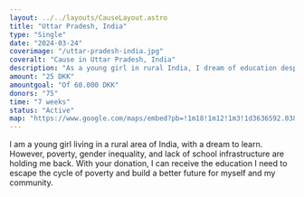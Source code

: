 ```yaml
---
layout: ../../layouts/CauseLayout.astro
title: "Uttar Pradesh, India"
type: "Single"
date: "2024-03-24"
coverimage: "/uttar-pradesh-india.jpg"
coveralt: "Cause in Uttar Pradesh, India"
description: "As a young girl in rural India, I dream of education despite many barriers."
amount: "25 DKK"
amountgoal: "Of 60.000 DKK"
donors: "75"
time: "7 weeks"
status: "Active"
map: "https://www.google.com/maps/embed?pb=!1m18!1m12!1m3!1d3636592.038831661!2d78.21846423462307!3d27.113487308860094!2m3!1f0!2f0!3f0!3m2!1i1024!2i768!4f13.1!3m3!1m2!1s0x39994e9f7b4a09d3%3A0xf6a5476d3617249d!2sUttar%20Pradesh%2C%20Indien!5e0!3m2!1sda!2sdk!4v1734000304810!5m2!1sda!2sdk"
---
```


I am a young girl living in a rural area of India, with a dream to learn. However, poverty, gender inequality, and lack of school infrastructure are holding me back. With your donation, I can receive the education I need to escape the cycle of poverty and build a better future for myself and my community.